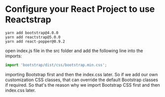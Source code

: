 # Configure your React Project to use Reactstrap

```
yarn add bootstrap@4.0.0
yarn add reactstrap@5.0.0
yarn add react-popper@0.9.2
```

open index.js file in the src folder and add the following line into the imports:

```js
import 'bootstrap/dist/css/bootstrap.min.css';
```

importing Bootstrap first and then the index.css later.
So if we add our own customization CSS classes,
that can override the default Bootstrap classes if required.
So that's the reason why we import Bootstrap CSS first and then index.css later.
